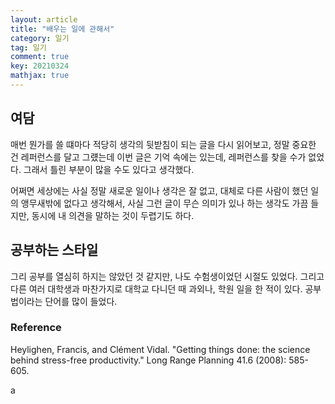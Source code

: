 ```yaml
---
layout: article
title: "배우는 일에 관해서"
category: 일기
tag: 일기
comment: true
key: 20210324
mathjax: true
---
```


## 여담
매번 뭔가를 쓸 떄마다 적당히 생각의 뒷받침이 되는 글을 다시 읽어보고, 정말 중요한 건 레퍼런스를 달고 그럤는데 이번 글은 기억 속에는 있는데, 레퍼런스를 찾을 수가 없었다. 그래서 틀린 부분이 많을 수도 있다고 생각했다.

어쩌면 세상에는 사실 정말 새로운 일이나 생각은 잘 없고, 대체로 다른 사람이 했던 일의 앵무새밖에 없다고 생각해서, 사실 그런 글이 무슨 의미가 있나 하는 생각도 가끔 들지만, 동시에 내 의견을 말하는 것이 두렵기도 하다.

## 공부하는 스타일

그리 공부를 열심히 하지는 않았던 것 같지만, 나도 수험생이었던 시절도 있었다. 그리고 다른 여러 대학생과 마찬가지로 대학교 다니던 때 과외나, 학원 일을 한 적이 있다. 공부법이라는 단어를 많이 들었다.



### Reference

Heylighen, Francis, and Clément Vidal. "Getting things done: the science behind stress-free productivity." Long Range Planning 41.6 (2008): 585-605.

a
